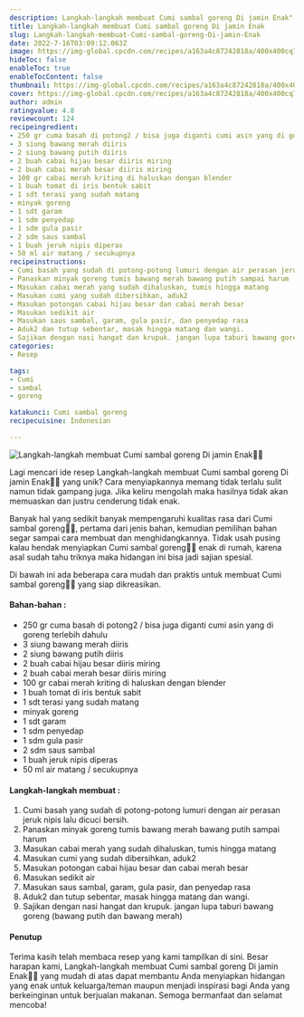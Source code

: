 ```yaml
---
description: Langkah-langkah membuat Cumi sambal goreng Di jamin Enak"
title: Langkah-langkah membuat Cumi sambal goreng Di jamin Enak
slug: Langkah-langkah-membuat-Cumi-sambal-goreng-Di-jamin-Enak
date: 2022-7-16T03:09:12.063Z
image: https://img-global.cpcdn.com/recipes/a163a4c87242818a/400x400cq70/photo.jpg
hideToc: false
enableToc: true
enableTocContent: false
thumbnail: https://img-global.cpcdn.com/recipes/a163a4c87242818a/400x400cq70/photo.jpg
cover: https://img-global.cpcdn.com/recipes/a163a4c87242818a/400x400cq70/photo.jpg
author: admin
ratingvalue: 4.8
reviewcount: 124
recipeingredient:
- 250 gr cuma basah di potong2 / bisa juga diganti cumi asin yang di goreng terlebih dahulu
- 3 siung bawang merah diiris
- 2 siung bawang putih diiris
- 2 buah cabai hijau besar diiris miring
- 2 buah cabai merah besar diiris miring
- 100 gr cabai merah kriting di haluskan dengan blender
- 1 buah tomat di iris bentuk sabit
- 1 sdt terasi yang sudah matang
- minyak goreng
- 1 sdt garam
- 1 sdm penyedap
- 1 sdm gula pasir
- 2 sdm saus sambal
- 1 buah jeruk nipis diperas
- 50 ml air matang / secukupnya
recipeinstructions:
- Cumi basah yang sudah di potong-potong lumuri dengan air perasan jeruk nipis lalu dicuci bersih.
- Panaskan minyak goreng tumis bawang merah bawang putih sampai harum
- Masukan cabai merah yang sudah dihaluskan, tumis hingga matang
- Masukan cumi yang sudah dibersihkan, aduk2
- Masukan potongan cabai hijau besar dan cabai merah besar
- Masukan sedikit air
- Masukan saus sambal, garam, gula pasir, dan penyedap rasa
- Aduk2 dan tutup sebentar, masak hingga matang dan wangi.
- Sajikan dengan nasi hangat dan krupuk. jangan lupa taburi bawang goreng (bawang putih dan bawang merah)
categories:
- Resep

tags:
- Cumi
- sambal
- goreng

katakunci: Cumi sambal goreng
recipecuisine: Indonesian

---
```


![Langkah-langkah membuat Cumi sambal goreng Di jamin Enak👩‍🍳](https://img-global.cpcdn.com/recipes/a163a4c87242818a/400x400cq70/photo.jpg)

Lagi mencari ide resep Langkah-langkah membuat Cumi sambal goreng Di jamin Enak👩‍🍳 yang unik? Cara menyiapkannya memang tidak terlalu sulit namun tidak gampang juga. Jika keliru mengolah maka hasilnya tidak akan memuaskan dan justru cenderung tidak enak.

Banyak hal yang sedikit banyak mempengaruhi kualitas rasa dari Cumi sambal goreng👩‍🍳, pertama dari jenis bahan, kemudian pemilihan bahan segar sampai cara membuat dan menghidangkannya. Tidak usah pusing kalau hendak menyiapkan Cumi sambal goreng👩‍🍳 enak di rumah, karena asal sudah tahu triknya maka hidangan ini bisa jadi sajian spesial.

Di bawah ini ada beberapa cara mudah dan praktis untuk membuat Cumi sambal goreng👩‍🍳 yang siap dikreasikan.

<!--inarticleads1-->

#### Bahan-bahan :

- 250 gr cuma basah di potong2 / bisa juga diganti cumi asin yang di goreng terlebih dahulu
- 3 siung bawang merah diiris
- 2 siung bawang putih diiris
- 2 buah cabai hijau besar diiris miring
- 2 buah cabai merah besar diiris miring
- 100 gr cabai merah kriting di haluskan dengan blender
- 1 buah tomat di iris bentuk sabit
- 1 sdt terasi yang sudah matang
- minyak goreng
- 1 sdt garam
- 1 sdm penyedap
- 1 sdm gula pasir
- 2 sdm saus sambal
- 1 buah jeruk nipis diperas
- 50 ml air matang / secukupnya

<!--inarticleads2-->

#### Langkah-langkah membuat :

1. Cumi basah yang sudah di potong-potong lumuri dengan air perasan jeruk nipis lalu dicuci bersih.
1. Panaskan minyak goreng tumis bawang merah bawang putih sampai harum
1. Masukan cabai merah yang sudah dihaluskan, tumis hingga matang
1. Masukan cumi yang sudah dibersihkan, aduk2
1. Masukan potongan cabai hijau besar dan cabai merah besar
1. Masukan sedikit air
1. Masukan saus sambal, garam, gula pasir, dan penyedap rasa
1. Aduk2 dan tutup sebentar, masak hingga matang dan wangi.
1. Sajikan dengan nasi hangat dan krupuk. jangan lupa taburi bawang goreng (bawang putih dan bawang merah)

#### Penutup

Terima kasih telah membaca resep yang kami tampilkan di sini. Besar harapan kami, Langkah-langkah membuat Cumi sambal goreng Di jamin Enak👩‍🍳 yang mudah di atas dapat membantu Anda menyiapkan hidangan yang enak untuk keluarga/teman maupun menjadi inspirasi bagi Anda yang berkeinginan untuk berjualan makanan. Semoga bermanfaat dan selamat mencoba!
